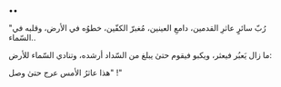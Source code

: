 ••

"رُبّ سائرٍ عاثرِ القدمين، دامعِ العينين، مُغبرّ الكفّين، خطوُه في الأرض، وقلبه في السّماء..

‏ما زال يَعبُر فيعثر، ويكبو فيقوم حتىٰ يبلغ من السّداد أرشده، وتنادي السّماء للأرض:

‏ "هذا عاثرُ الأمس عرج حتىٰ وصل!"